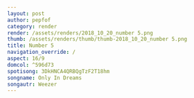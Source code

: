 ```yaml
---
layout: post
author: pepfof
category: render
render: /assets/renders/2018_10_20_number 5.png
thumb: /assets/renders/thumb/thumb-2018_10_20_number 5.png
title: Number 5
navigation_override: /
aspect: 16/9
domcol: ^596d73
spotisong: 3DkHNCA4QRBQgTzF2T18hm
songname: Only In Dreams
songautr: Weezer
---
```


<!--USER BEGIN 1-->

<!--USER END 1-->

<!--more-->
<!--USER BEGIN 2-->

<!--USER END 2-->

